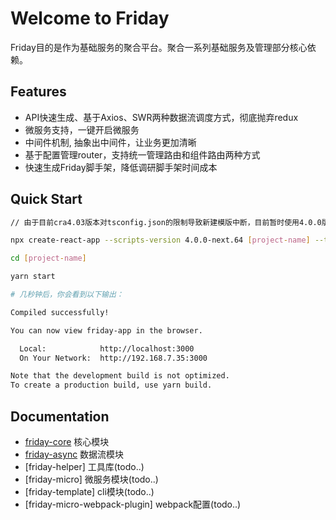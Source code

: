 
# Welcome to Friday
Friday目的是作为基础服务的聚合平台。聚合一系列基础服务及管理部分核心依赖。

## Features
- API快速生成、基于Axios、SWR两种数据流调度方式，彻底抛弃redux
- 微服务支持，一键开启微服务
- 中间件机制, 抽象出中间件，让业务更加清晰
- 基于配置管理router，支持统一管理路由和组件路由两种方式
- 快速生成Friday脚手架，降低调研脚手架时间成本

## Quick Start

```bash
// 由于目前cra4.03版本对tsconfig.json的限制导致新建模版中断，目前暂时使用4.0.0版本

npx create-react-app --scripts-version 4.0.0-next.64 [project-name] --template friday-library

cd [project-name]

yarn start

# 几秒钟后，你会看到以下输出： 

Compiled successfully!

You can now view friday-app in the browser.

  Local:            http://localhost:3000
  On Your Network:  http://192.168.7.35:3000

Note that the development build is not optimized.
To create a production build, use yarn build.

```

## Documentation
* [friday-core](https://github.com/fridaymarket/friday/blob/main/packages/friday-core/README.md) 核心模块
* [friday-async](https://github.com/fridaymarket/friday/blob/main/packages/friday-async/README.md) 数据流模块
* [friday-helper] 工具库(todo..)
* [friday-micro] 微服务模块(todo..)
* [friday-template] cli模块(todo..)
* [friday-micro-webpack-plugin] webpack配置(todo..)







